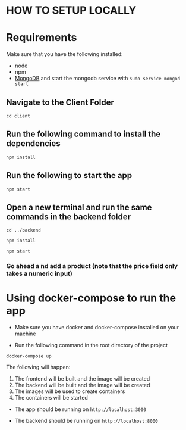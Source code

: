 # HOW TO SETUP LOCALLY

# Requirements

Make sure that you have the following installed:

- [node](https://www.digitalocean.com/community/tutorials/how-to-install-node-js-on-ubuntu-18-04)
- npm
- [MongoDB](https://docs.mongodb.com/manual/tutorial/install-mongodb-on-ubuntu/) and start the mongodb service with `sudo service mongod start`

## Navigate to the Client Folder

`cd client`

## Run the following command to install the dependencies

`npm install`

## Run the following to start the app

`npm start`

## Open a new terminal and run the same commands in the backend folder

`cd ../backend`

`npm install`

`npm start`

### Go ahead a nd add a product (note that the price field only takes a numeric input)

# Using docker-compose to run the app

- Make sure you have docker and docker-compose installed on your machine

- Run the following command in the root directory of the project

`docker-compose up`

The following will happen:

1. The frontend will be built and the image will be created
2. The backend will be built and the image will be created
3. The images will be used to create containers
4. The containers will be started

- The app should be running on `http://localhost:3000`

- The backend should be running on `http://localhost:8000`
